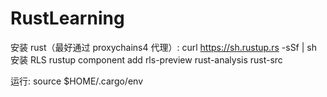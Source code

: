 # RustLearning

安装 rust（最好通过 proxychains4 代理）:
curl https://sh.rustup.rs -sSf | sh
安装  RLS
rustup component add rls-preview rust-analysis rust-src

运行:
source $HOME/.cargo/env